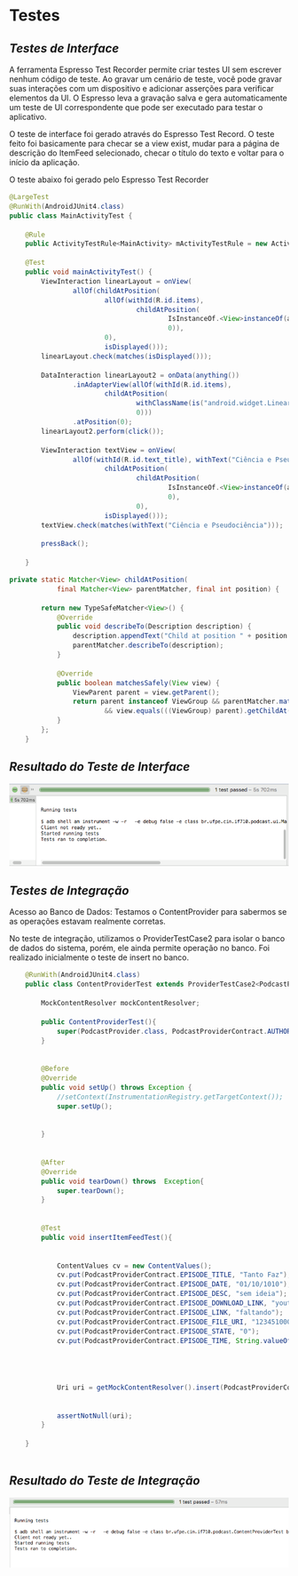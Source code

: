 **Testes**
==========

***Testes de Interface***
-------------

A ferramenta Espresso Test Recorder permite criar testes UI sem escrever nenhum código de teste. Ao gravar um cenário de teste, você pode gravar suas interações com um dispositivo e adicionar asserções para verificar elementos da UI. O Espresso leva a gravação salva e gera automaticamente um teste de UI correspondente que pode ser executado para testar o aplicativo.

O teste de interface foi gerado através do Espresso Test Record. O teste feito foi basicamente para checar se a view exist, mudar para a página de descrição do ItemFeed selecionado, checar o título do texto e voltar para o início da aplicação.


O teste abaixo foi gerado pelo Espresso Test Recorder

```Java
@LargeTest
@RunWith(AndroidJUnit4.class)
public class MainActivityTest {

    @Rule
    public ActivityTestRule<MainActivity> mActivityTestRule = new ActivityTestRule<>(MainActivity.class);

    @Test
    public void mainActivityTest() {
        ViewInteraction linearLayout = onView(
                allOf(childAtPosition(
                        allOf(withId(R.id.items),
                                childAtPosition(
                                        IsInstanceOf.<View>instanceOf(android.widget.LinearLayout.class),
                                        0)),
                        0),
                        isDisplayed()));
        linearLayout.check(matches(isDisplayed()));

        DataInteraction linearLayout2 = onData(anything())
                .inAdapterView(allOf(withId(R.id.items),
                        childAtPosition(
                                withClassName(is("android.widget.LinearLayout")),
                                0)))
                .atPosition(0);
        linearLayout2.perform(click());

        ViewInteraction textView = onView(
                allOf(withId(R.id.text_title), withText("Ciência e Pseudociência"),
                        childAtPosition(
                                childAtPosition(
                                        IsInstanceOf.<View>instanceOf(android.view.ViewGroup.class),
                                        0),
                                0),
                        isDisplayed()));
        textView.check(matches(withText("Ciência e Pseudociência")));

        pressBack();

    }
```

```Java
private static Matcher<View> childAtPosition(
            final Matcher<View> parentMatcher, final int position) {

        return new TypeSafeMatcher<View>() {
            @Override
            public void describeTo(Description description) {
                description.appendText("Child at position " + position + " in parent ");
                parentMatcher.describeTo(description);
            }

            @Override
            public boolean matchesSafely(View view) {
                ViewParent parent = view.getParent();
                return parent instanceof ViewGroup && parentMatcher.matches(parent)
                        && view.equals(((ViewGroup) parent).getChildAt(position));
            }
        };
    }

```
***Resultado do Teste de Interface***
-------------

![teste_interface](images/teste_interface.png)


***Testes de Integração***
-------------

Acesso ao Banco de Dados: Testamos o ContentProvider para sabermos se as operações estavam realmente corretas. 

No teste de integração, utilizamos o ProviderTestCase2 para isolar o banco de dados do sistema, porém, ele ainda permite operação no banco. Foi realizado inicialmente o teste de insert no banco.


```Java
	@RunWith(AndroidJUnit4.class)
	public class ContentProviderTest extends ProviderTestCase2<PodcastProvider>{

	    MockContentResolver mockContentResolver;

	    public ContentProviderTest(){
	        super(PodcastProvider.class, PodcastProviderContract.AUTHORITY);
	    }


	    @Before
	    @Override
	    public void setUp() throws Exception {
	        //setContext(InstrumentationRegistry.getTargetContext());
	        super.setUp();


	    }


	    @After
	    @Override
	    public void tearDown() throws  Exception{
	        super.tearDown();
	    }


	    @Test
	    public void insertItemFeedTest(){


	        ContentValues cv = new ContentValues();
	        cv.put(PodcastProviderContract.EPISODE_TITLE, "Tanto Faz");
	        cv.put(PodcastProviderContract.EPISODE_DATE, "01/10/1010");
	        cv.put(PodcastProviderContract.EPISODE_DESC, "sem ideia");
	        cv.put(PodcastProviderContract.EPISODE_DOWNLOAD_LINK, "youtubiu.com");
	        cv.put(PodcastProviderContract.EPISODE_LINK, "faltando");
	        cv.put(PodcastProviderContract.EPISODE_FILE_URI, "123451000");
	        cv.put(PodcastProviderContract.EPISODE_STATE, "0");
	        cv.put(PodcastProviderContract.EPISODE_TIME, String.valueOf(1000));




	        Uri uri = getMockContentResolver().insert(PodcastProviderContract.EPISODE_LIST_URI, cv);


	        assertNotNull(uri);
	    }

	}
	
```
***Resultado do Teste de Integração***
-------------

![teste_integracao](images/teste_integracao.png)


